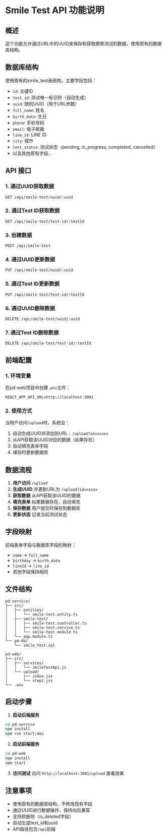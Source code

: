 # Smile Test API 功能说明

## 概述
这个功能允许通过URL中的UUID来保存和获取微笑测试的数据，使用原有的数据库结构。

## 数据库结构
使用原有的smile_test表结构，主要字段包括：
- `id`: 主键ID
- `test_id`: 测试唯一标识符（自动生成）
- `uuid`: 随机UUID（用于URL参数）
- `full_name`: 姓名
- `birth_date`: 生日
- `phone`: 手机号码
- `email`: 电子邮箱
- `line_id`: LINE ID
- `city`: 城市
- `test_status`: 测试状态（pending, in_progress, completed, cancelled）
- 以及其他原有字段...

## API 接口

### 1. 通过UUID获取数据
```
GET /api/smile-test/uuid/:uuid
```

### 2. 通过Test ID获取数据
```
GET /api/smile-test/test-id/:testId
```

### 3. 创建数据
```
POST /api/smile-test
```

### 4. 通过UUID更新数据
```
PUT /api/smile-test/uuid/:uuid
```

### 5. 通过Test ID更新数据
```
PUT /api/smile-test/test-id/:testId
```

### 6. 通过UUID删除数据
```
DELETE /api/smile-test/uuid/:uuid
```

### 7. 通过Test ID删除数据
```
DELETE /api/smile-test/test-id/:testId
```

## 前端配置

### 1. 环境变量
在pd-web项目中创建`.env`文件：
```
REACT_APP_API_URL=http://localhost:3001
```

### 2. 使用方式
当用户访问`/upload`时，系统会：
1. 自动生成UUID并添加到URL：`/upload?id=xxxxx`
2. 从API获取该UUID对应的数据（如果存在）
3. 自动填充表单字段
4. 保存时更新数据库

## 数据流程

1. **用户访问** `/upload`
2. **生成UUID** 并更新URL为 `/upload?id=xxxxx`
3. **获取数据** 从API获取该UUID的数据
4. **填充表单** 如果数据存在，自动填充
5. **保存数据** 用户提交时保存到数据库
6. **更新状态** 记录当前测试状态

## 字段映射

前端表单字段与数据库字段的映射：
- `name` → `full_name`
- `birthday` → `birth_date`
- `lineId` → `line_id`
- 其他字段保持相同

## 文件结构

```
pd-service/
├── src/
│   ├── entities/
│   │   └── smile-test.entity.ts
│   ├── smile-test/
│   │   ├── smile-test.controller.ts
│   │   ├── smile-test.service.ts
│   │   └── smile-test.module.ts
│   └── app.module.ts
└── pd-db/
    └── smile_test.sql

pd-web/
├── src/
│   ├── services/
│   │   └── smileTestApi.js
│   └── upload/
│       ├── index.jsx
│       └── step1.jsx
└── .env
```

## 启动步骤

1. **启动后端服务**
```bash
cd pd-service
npm install
npm run start:dev
```

2. **启动前端服务**
```bash
cd pd-web
npm install
npm start
```

3. **访问测试**
访问 `http://localhost:3001/upload` 查看效果

## 注意事项

- 使用原有的数据库结构，不修改现有字段
- 通过UUID进行数据操作，保持向后兼容
- 支持软删除（is_deleted字段）
- 自动生成test_id和uuid
- API路径包含`/api`前缀 